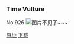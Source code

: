 ### Time Vulture
No.926
![图片不见了~~~](https://imgs.xkcd.com/comics/time_vulture.png)

[原址](https://xkcd.com//926) [下载](https://imgs.xkcd.com/comics/time_vulture.png)

